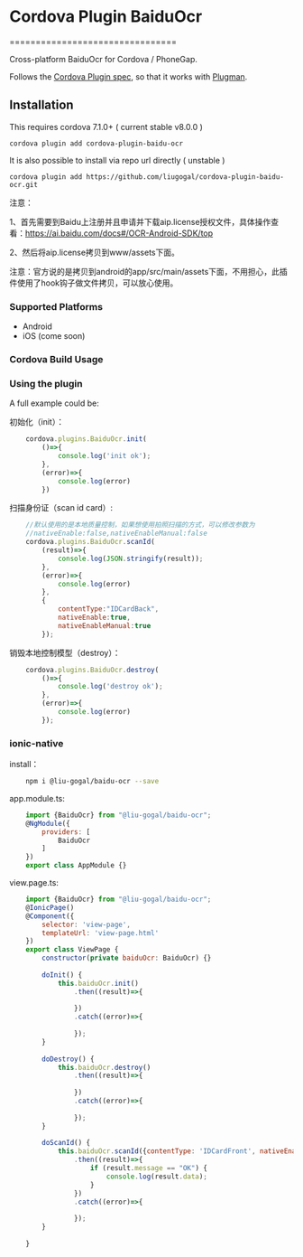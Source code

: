 # Cordova Plugin BaiduOcr
================================

Cross-platform BaiduOcr for Cordova / PhoneGap.

Follows the [Cordova Plugin spec](https://cordova.apache.org/docs/en/latest/plugin_ref/spec.html), so that it works with [Plugman](https://github.com/apache/cordova-plugman).

## Installation


This requires cordova 7.1.0+ ( current stable v8.0.0 )

    cordova plugin add cordova-plugin-baidu-ocr

It is also possible to install via repo url directly ( unstable )

    cordova plugin add https://github.com/liugogal/cordova-plugin-baidu-ocr.git

注意：

1、首先需要到Baidu上注册并且申请并下载aip.license授权文件，具体操作查看：https://ai.baidu.com/docs#/OCR-Android-SDK/top

2、然后将aip.license拷贝到www/assets下面。

注意：官方说的是拷贝到android的app/src/main/assets下面，不用担心，此插件使用了hook钩子做文件拷贝，可以放心使用。


### Supported Platforms

- Android
- iOS (come soon)


### Cordova Build Usage


### Using the plugin ###

A full example could be:

初始化（init）：
```js
    cordova.plugins.BaiduOcr.init(
        ()=>{
            console.log('init ok');
        },
        (error)=>{
            console.log(error)
        })
```
扫描身份证（scan id card）:
```js
    //默认使用的是本地质量控制，如果想使用拍照扫描的方式，可以修改参数为
    //nativeEnable:false,nativeEnableManual:false
    cordova.plugins.BaiduOcr.scanId(
        (result)=>{
            console.log(JSON.stringify(result));
        },
        (error)=>{
            console.log(error)
        },
        {
            contentType:"IDCardBack",
            nativeEnable:true,
            nativeEnableManual:true
        });
```
销毁本地控制模型（destroy）：
```js
    cordova.plugins.BaiduOcr.destroy(
        ()=>{
            console.log('destroy ok');
        },
        (error)=>{
            console.log(error)
        });
```


### ionic-native ###
install：
```bash
    npm i @liu-gogal/baidu-ocr --save
```
app.module.ts:
```js
    import {BaiduOcr} from "@liu-gogal/baidu-ocr";
    @NgModule({
        providers: [
            BaiduOcr
        ]
    })
    export class AppModule {}
```
view.page.ts:
```js
    import {BaiduOcr} from "@liu-gogal/baidu-ocr";
    @IonicPage()
    @Component({
        selector: 'view-page',
        templateUrl: 'view-page.html'
    })
    export class ViewPage {
        constructor(private baiduOcr: BaiduOcr) {}
        
        doInit() {
            this.baiduOcr.init()
                .then((result)=>{
                    
                })
                .catch((error)=>{
                    
                });
        }
        
        doDestroy() {
            this.baiduOcr.destroy()
                .then((result)=>{
                    
                })
                .catch((error)=>{
                    
                });
        }
        
        doScanId() {
            this.baiduOcr.scanId({contentType: 'IDCardFront', nativeEnable: true, nativeEnableManual: true})
                .then((result)=>{
                    if (result.message == "OK") {
                        console.log(result.data);
                    }
                })
                .catch((error)=>{
                    
                });
        }
        
    }
```